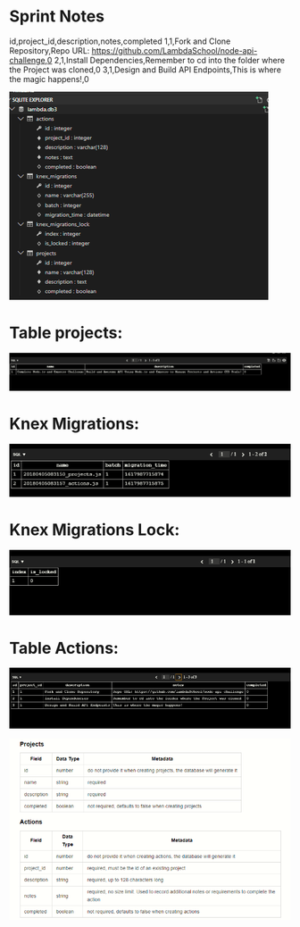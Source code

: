 # Sprint Notes

id,project_id,description,notes,completed
1,1,Fork and Clone Repository,Repo URL: https://github.com/LambdaSchool/node-api-challenge,0
2,1,Install Dependencies,Remember to cd into the folder where the Project was cloned,0
3,1,Design and Build API Endpoints,This is where the magic happens!,0

![](2021-07-09-14-10-31.png)

# Table projects:

![](2021-07-09-14-07-28.png)

# Knex Migrations:

![](2021-07-09-14-09-41.png)

# Knex Migrations Lock:


![](2021-07-09-14-10-09.png)

# Table Actions:

![](2021-07-09-14-09-10.png)

![](2021-07-09-16-03-18.png)

